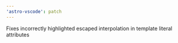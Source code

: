 ```yaml
---
'astro-vscode': patch
---
```


Fixes incorrectly highlighted escaped interpolation in template literal attributes

